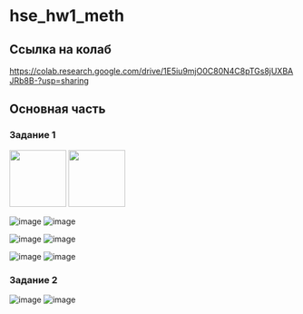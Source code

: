 # hse_hw1_meth

## Ссылка на колаб

https://colab.research.google.com/drive/1E5iu9mjO0C80N4C8pTGs8jUXBAJRb8B-?usp=sharing

## Основная часть

### Задание 1

<p float="left">
  <img src=![image](https://user-images.githubusercontent.com/79662580/154859853-73df444f-da96-49ea-94bf-33dc38776260.png)  width="100" />
  <img src=![image](https://user-images.githubusercontent.com/79662580/154859862-36aab7a8-8b6c-4d79-809d-e40c3942402f.png)  width="100" />
</p>

![image](https://user-images.githubusercontent.com/79662580/154859866-7b94c1df-9fb3-4afb-af67-82a26edee8a7.png)
![image](https://user-images.githubusercontent.com/79662580/154859869-aa6e73a3-166a-45a6-802f-be8681aaaa04.png)

![image](https://user-images.githubusercontent.com/79662580/154859876-f9243337-94dd-4c24-a379-38f0bb4ab7a0.png) 
![image](https://user-images.githubusercontent.com/79662580/154859880-bdc69a3c-6349-4ea4-968e-bc452dfa4b24.png)

![image](https://user-images.githubusercontent.com/79662580/154859894-4bdb4f72-1bd7-4e12-9483-cca69bca3ede.png) 
![image](https://user-images.githubusercontent.com/79662580/154859900-a5a136f5-1830-4139-b848-ec518c2de228.png)


### Задание 2



![image](https://user-images.githubusercontent.com/79662580/154709000-80e3ba7c-11b6-44d6-936b-05cdc6d13d1e.png)
![image](https://user-images.githubusercontent.com/79662580/154709023-9271b3e7-c946-4fc2-aacc-162af7e53288.png)
